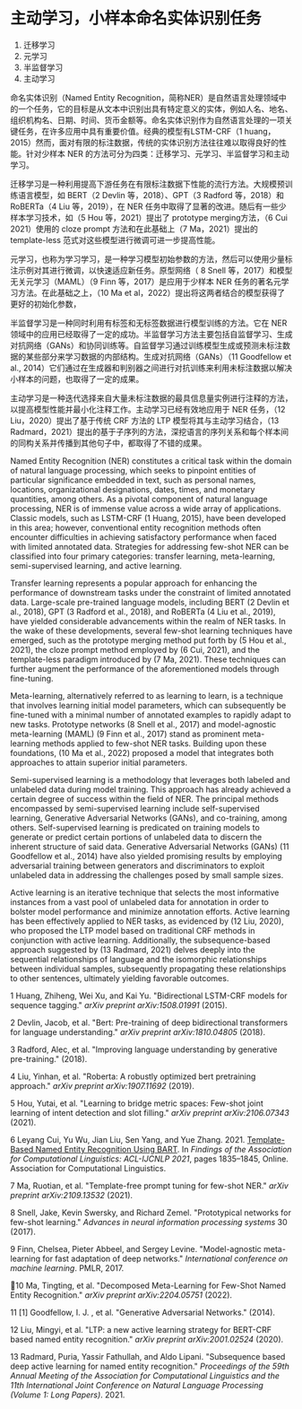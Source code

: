 # 主动学习，小样本命名实体识别任务



1. 迁移学习
2. 元学习
3. 半监督学习
4. 主动学习



命名实体识别（Named Entity Recognition，简称NER）是自然语言处理领域中的一个任务，它的目标是从文本中识别出具有特定意义的实体，例如人名、地名、组织机构名、日期、时间、货币金额等。命名实体识别作为自然语言处理的一项关键任务，在许多应用中具有重要价值。经典的模型有LSTM-CRF（1 huang，2015）然而，面对有限的标注数据，传统的实体识别方法往往难以取得良好的性能。针对少样本 NER 的方法可分为四类：迁移学习、元学习、半监督学习和主动学习。

迁移学习是一种利用提高下游任务在有限标注数据下性能的流行方法。大规模预训练语言模型，如 BERT（2 Devlin 等，2018）、GPT（3 Radford 等，2018）和 RoBERTa（4 Liu 等，2019），在 NER 任务中取得了显著的改进。随后有一些少样本学习技术，如（5 Hou 等，2021）提出了 prototype merging方法，（6 Cui 2021）使用的 cloze prompt 方法和在此基础上（7 Ma，2021）提出的 template-less 范式对这些模型进行微调可进一步提高性能。

元学习，也称为学习学习，是一种学习模型初始参数的方法，然后可以使用少量标注示例对其进行微调，以快速适应新任务。原型网络（ 8 Snell 等，2017）和模型无关元学习（MAML）（9 Finn 等，2017）是应用于少样本 NER 任务的著名元学习方法。在此基础之上，（10 Ma et al，2022）提出将这两者结合的模型获得了更好的初始化参数，

半监督学习是一种同时利用有标签和无标签数据进行模型训练的方法。它在  NER 领域中的应用已经取得了一定的成功。半监督学习方法主要包括自监督学习、生成对抗网络（GANs）和协同训练等。自监督学习通过训练模型生成或预测未标注数据的某些部分来学习数据的内部结构。生成对抗网络（GANs）（11 Goodfellow et al., 2014）它们通过在生成器和判别器之间进行对抗训练来利用未标注数据以解决小样本的问题，也取得了一定的成果。

主动学习是一种迭代选择来自大量未标注数据的最具信息量实例进行注释的方法，以提高模型性能并最小化注释工作。主动学习已经有效地应用于 NER 任务，（12 Liu，2020）提出了基于传统 CRF 方法的 LTP 模型将其与主动学习结合，（13 Radmard，2021）提出的基于子序列的方法，深挖语言的序列关系和每个样本间的同构关系并传播到其他句子中，都取得了不错的成果。



Named Entity Recognition (NER) constitutes a critical task within the domain of natural language processing, which seeks to pinpoint entities of particular significance embedded in text, such as personal names, locations, organizational designations, dates, times, and monetary quantities, among others. As a pivotal component of natural language processing, NER is of immense value across a wide array of applications. Classic models, such as LSTM-CRF (1 Huang, 2015), have been developed in this area; however, conventional entity recognition methods often encounter difficulties in achieving satisfactory performance when faced with limited annotated data. Strategies for addressing few-shot NER can be classified into four primary categories: transfer learning, meta-learning, semi-supervised learning, and active learning.

Transfer learning represents a popular approach for enhancing the performance of downstream tasks under the constraint of limited annotated data. Large-scale pre-trained language models, including BERT (2 Devlin et al., 2018), GPT (3 Radford et al., 2018), and RoBERTa (4 Liu et al., 2019), have yielded considerable advancements within the realm of NER tasks. In the wake of these developments, several few-shot learning techniques have emerged, such as the prototype merging method put forth by (5 Hou et al., 2021), the cloze prompt method employed by (6 Cui, 2021), and the template-less paradigm introduced by (7 Ma, 2021). These techniques can further augment the performance of the aforementioned models through fine-tuning.

Meta-learning, alternatively referred to as learning to learn, is a technique that involves learning initial model parameters, which can subsequently be fine-tuned with a minimal number of annotated examples to rapidly adapt to new tasks. Prototype networks (8 Snell et al., 2017) and model-agnostic meta-learning (MAML) (9 Finn et al., 2017) stand as prominent meta-learning methods applied to few-shot NER tasks. Building upon these foundations, (10 Ma et al., 2022) proposed a model that integrates both approaches to attain superior initial parameters.

Semi-supervised learning is a methodology that leverages both labeled and unlabeled data during model training. This approach has already achieved a certain degree of success within the field of NER. The principal methods encompassed by semi-supervised learning include self-supervised learning, Generative Adversarial Networks (GANs), and co-training, among others. Self-supervised learning is predicated on training models to generate or predict certain portions of unlabeled data to discern the inherent structure of said data. Generative Adversarial Networks (GANs) (11 Goodfellow et al., 2014) have also yielded promising results by employing adversarial training between generators and discriminators to exploit unlabeled data in addressing the challenges posed by small sample sizes.

Active learning is an iterative technique that selects the most informative instances from a vast pool of unlabeled data for annotation in order to bolster model performance and minimize annotation efforts. Active learning has been effectively applied to NER tasks, as evidenced by (12 Liu, 2020), who proposed the LTP model based on traditional CRF methods in conjunction with active learning. Additionally, the subsequence-based approach suggested by (13 Radmard, 2021) delves deeply into the sequential relationships of language and the isomorphic relationships between individual samples, subsequently propagating these relationships to other sentences, ultimately yielding favorable outcomes.



1 Huang, Zhiheng, Wei Xu, and Kai Yu. "Bidirectional LSTM-CRF models for sequence tagging." *arXiv preprint arXiv:1508.01991* (2015).

2 Devlin, Jacob, et al. "Bert: Pre-training of deep bidirectional transformers for language understanding." *arXiv preprint arXiv:1810.04805* (2018).

3 Radford, Alec, et al. "Improving language understanding by generative pre-training." (2018).

4 Liu, Yinhan, et al. "Roberta: A robustly optimized bert pretraining approach." *arXiv preprint arXiv:1907.11692* (2019).

5 Hou, Yutai, et al. "Learning to bridge metric spaces: Few-shot joint learning of intent detection and slot filling." *arXiv preprint arXiv:2106.07343* (2021).

6 Leyang Cui, Yu Wu, Jian Liu, Sen Yang, and Yue Zhang. 2021. [Template-Based Named Entity Recognition Using BART](https://aclanthology.org/2021.findings-acl.161). In *Findings of the Association for Computational Linguistics: ACL-IJCNLP 2021*, pages 1835–1845, Online. Association for Computational Linguistics.

7 Ma, Ruotian, et al. "Template-free prompt tuning for few-shot NER." *arXiv preprint arXiv:2109.13532* (2021).

8 Snell, Jake, Kevin Swersky, and Richard Zemel. "Prototypical networks for few-shot learning." *Advances in neural information processing systems* 30 (2017).

9 Finn, Chelsea, Pieter Abbeel, and Sergey Levine. "Model-agnostic meta-learning for fast adaptation of deep networks." *International conference on machine learning*. PMLR, 2017.

10 Ma, Tingting, et al. "Decomposed Meta-Learning for Few-Shot Named Entity Recognition." *arXiv preprint arXiv:2204.05751* (2022).

11 [1] Goodfellow, I. J. , et al. "Generative Adversarial Networks." (2014).

12 Liu, Mingyi, et al. "LTP: a new active learning strategy for BERT-CRF based named entity recognition." *arXiv preprint arXiv:2001.02524* (2020).

13 Radmard, Puria, Yassir Fathullah, and Aldo Lipani. "Subsequence based deep active learning for named entity recognition." *Proceedings of the 59th Annual Meeting of the Association for Computational Linguistics and the 11th International Joint Conference on Natural Language Processing (Volume 1: Long Papers)*. 2021.